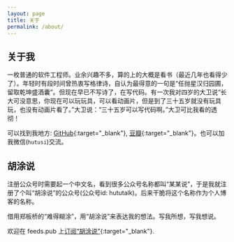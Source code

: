 ```yaml
---
layout: page
title: 关于
permalink: /about/
---
```


## 关于我

一枚普通的软件工程师。业余兴趣不多，算的上的大概是看书（最近几年也看得少了）。年轻时有段时间曾热衷写格律诗，自认为最得意的一句是“任抛星汉归园圃，留取乾坤盛酒囊”。但现在早已不写诗了，在写代码。有一次我对四岁的大卫说“长大可没意思，你现在可以玩玩具，可以看动画片，但是到了三十五岁就没有玩具玩，也没有动画片看了。”大卫说：“三十五岁可以写代码啊。”大卫可比我看的透彻！

可以找到我地方: [GitHub](https://github.com/hutusi){:target="_blank"}, [豆瓣](https://www.douban.com/people/hutusi/){:target="_blank"}。也可以加我微信(`hutusi`)交流。

## 胡涂说

注册公众号时需要起一个中文名，看到很多公众号名称都叫“某某说”，于是我就注册了个叫“胡涂说”的公众号(公众号id: hututalk)。后来干脆将这个名称作为个人博客的名称。

借用郑板桥的“难得糊涂”，用“胡涂说”来表达我的想法。写我所想，写我想说。

欢迎在 feeds.pub 上[订阅“胡涂说”](https://feeds.pub/feed/https%3A%2F%2Fhutusi.com%2Ffeed.xml){:target="_blank"}.
